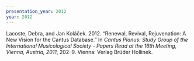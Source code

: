 ```yaml
---
presentation_year: 2012
year: 2012
---
```


Lacoste, Debra, and Jan Koláček. 2012. “Renewal, Revival, Rejuvenation: A New Vision for the Cantus Database.” In <i>Cantus Planus: Study Group of the International Musicological Society - Papers Read at the 16th Meeting, Vienna, Austria, 2011</i>, 202–9. Vienna: Verlag Brüder Hollinek.